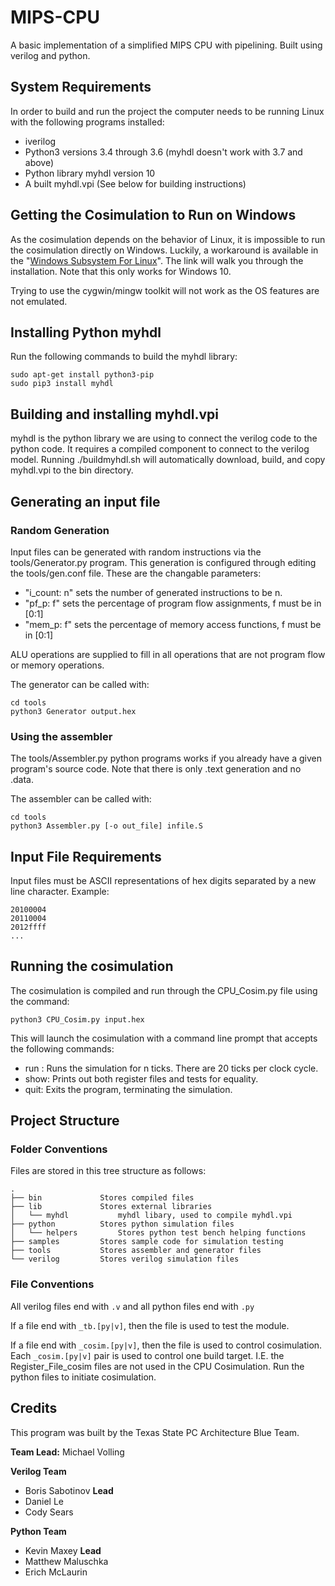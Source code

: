 # MIPS-CPU

A basic implementation of a simplified MIPS CPU with pipelining. Built using verilog and python.

## System Requirements

In order to build and run the project the computer needs to be running Linux with the following programs installed:
* iverilog
* Python3 versions 3.4 through 3.6 (myhdl doesn't work with 3.7 and above)
* Python library myhdl version 10
* A built myhdl.vpi (See below for building instructions)

## Getting the Cosimulation to Run on Windows

As the cosimulation depends on the behavior of Linux, it is impossible to run the cosimulation directly on Windows.
Luckily, a workaround is available in the "[Windows Subsystem For Linux](https://docs.microsoft.com/en-us/windows/wsl/install-win10)".
The link will walk you through the installation. Note that this only works for Windows 10.

Trying to use the cygwin/mingw toolkit will not work as the OS features are not emulated.

## Installing Python myhdl
Run the following commands to build the myhdl library:
```
sudo apt-get install python3-pip
sudo pip3 install myhdl
```

## Building and installing myhdl.vpi
myhdl is the python library we are using to connect the verilog code to the python code. It requires a compiled component to connect to the verilog model.
Running ./buildmyhdl.sh will automatically download, build, and copy myhdl.vpi to the bin directory.

## Generating an input file

### Random Generation
Input files can be generated with random instructions via the tools/Generator.py program.
This generation is configured through editing the tools/gen.conf file. These are the changable parameters:

* "i_count: n" sets the number of generated instructions to be n.
* "pf_p: f" sets the percentage of program flow assignments, f must be in [0:1]
* "mem_p: f" sets the percentage of memory access functions, f must be in [0:1]

ALU operations are supplied to fill in all operations that are not program flow or memory operations.

The generator can be called with:

```
cd tools
python3 Generator output.hex
```

### Using the assembler

The tools/Assembler.py python programs works if you already have a given program's source code. Note that there is only .text generation and no .data.

The assembler can be called with:

```
cd tools
python3 Assembler.py [-o out_file] infile.S
```

## Input File Requirements

Input files must be ASCII representations of hex digits separated by a new line character. Example:

```
20100004
20110004
2012ffff
...
```

## Running the cosimulation
The cosimulation is compiled and run through the CPU_Cosim.py file using the command:
```
python3 CPU_Cosim.py input.hex
```

This will launch the cosimulation with a command line prompt that accepts the following commands:
* run <n>: Runs the simulation for n ticks. There are 20 ticks per clock cycle.
* show: Prints out both register files and tests for equality.
* quit: Exits the program, terminating the simulation.

## Project Structure
### Folder Conventions
Files are stored in this tree structure as follows:

```
.
├── bin             Stores compiled files
├── lib             Stores external libraries
│   └── myhdl           myhdl libary, used to compile myhdl.vpi
├── python          Stores python simulation files
│   └── helpers         Stores python test bench helping functions
├── samples         Stores sample code for simulation testing
├── tools           Stores assembler and generator files
└── verilog         Stores verilog simulation files
```

### File Conventions

All verilog files end with `.v` and all python files end with `.py`

If a file end with `_tb.[py|v]`, then the file is used to test the module.

If a file end with `_cosim.[py|v]`, then the file is used to control cosimulation. Each `_cosim.[py|v]` pair is used to control one build target. I.E. the Register_File_cosim files are not used in the CPU Cosimulation. Run the python files to initiate cosimulation.

## Credits

This program was built by the Texas State PC Architecture Blue Team.

**Team Lead:** Michael Volling

**Verilog Team**

* Boris Sabotinov **Lead**
* Daniel Le
* Cody Sears

**Python Team**
* Kevin Maxey **Lead**
* Matthew Maluschka
* Erich McLaurin
